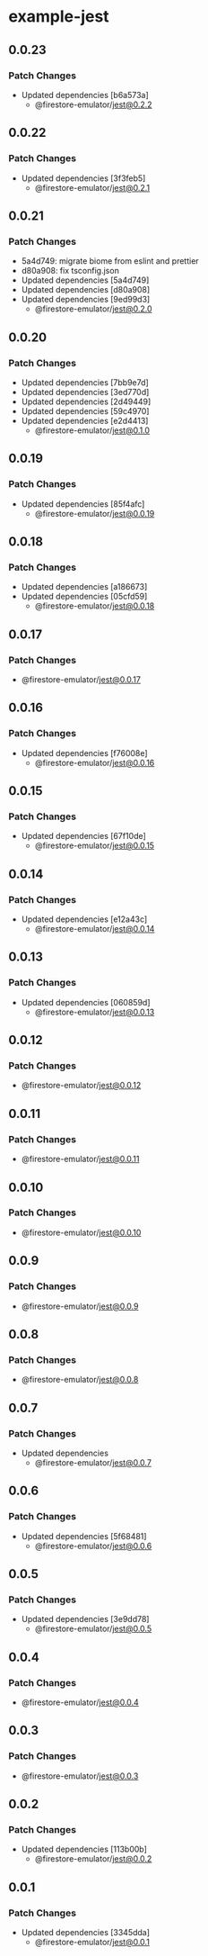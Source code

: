 # example-jest

## 0.0.23

### Patch Changes

- Updated dependencies [b6a573a]
  - @firestore-emulator/jest@0.2.2

## 0.0.22

### Patch Changes

- Updated dependencies [3f3feb5]
  - @firestore-emulator/jest@0.2.1

## 0.0.21

### Patch Changes

- 5a4d749: migrate biome from eslint and prettier
- d80a908: fix tsconfig.json
- Updated dependencies [5a4d749]
- Updated dependencies [d80a908]
- Updated dependencies [9ed99d3]
  - @firestore-emulator/jest@0.2.0

## 0.0.20

### Patch Changes

- Updated dependencies [7bb9e7d]
- Updated dependencies [3ed770d]
- Updated dependencies [2d49449]
- Updated dependencies [59c4970]
- Updated dependencies [e2d4413]
  - @firestore-emulator/jest@0.1.0

## 0.0.19

### Patch Changes

- Updated dependencies [85f4afc]
  - @firestore-emulator/jest@0.0.19

## 0.0.18

### Patch Changes

- Updated dependencies [a186673]
- Updated dependencies [05cfd59]
  - @firestore-emulator/jest@0.0.18

## 0.0.17

### Patch Changes

- @firestore-emulator/jest@0.0.17

## 0.0.16

### Patch Changes

- Updated dependencies [f76008e]
  - @firestore-emulator/jest@0.0.16

## 0.0.15

### Patch Changes

- Updated dependencies [67f10de]
  - @firestore-emulator/jest@0.0.15

## 0.0.14

### Patch Changes

- Updated dependencies [e12a43c]
  - @firestore-emulator/jest@0.0.14

## 0.0.13

### Patch Changes

- Updated dependencies [060859d]
  - @firestore-emulator/jest@0.0.13

## 0.0.12

### Patch Changes

- @firestore-emulator/jest@0.0.12

## 0.0.11

### Patch Changes

- @firestore-emulator/jest@0.0.11

## 0.0.10

### Patch Changes

- @firestore-emulator/jest@0.0.10

## 0.0.9

### Patch Changes

- @firestore-emulator/jest@0.0.9

## 0.0.8

### Patch Changes

- @firestore-emulator/jest@0.0.8

## 0.0.7

### Patch Changes

- Updated dependencies
  - @firestore-emulator/jest@0.0.7

## 0.0.6

### Patch Changes

- Updated dependencies [5f68481]
  - @firestore-emulator/jest@0.0.6

## 0.0.5

### Patch Changes

- Updated dependencies [3e9dd78]
  - @firestore-emulator/jest@0.0.5

## 0.0.4

### Patch Changes

- @firestore-emulator/jest@0.0.4

## 0.0.3

### Patch Changes

- @firestore-emulator/jest@0.0.3

## 0.0.2

### Patch Changes

- Updated dependencies [113b00b]
  - @firestore-emulator/jest@0.0.2

## 0.0.1

### Patch Changes

- Updated dependencies [3345dda]
  - @firestore-emulator/jest@0.0.1
